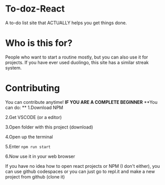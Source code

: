 # To-doz-React
A to-do list site that ACTUALLY helps you get things done.
# Who is this for?
People who want to start a routine mostly, but you can also use it for projects.
If you have ever used duolingo, this site has a similar streak system.
# Contributing
You can contribute anytime!
**IF YOU ARE A COMPLETE BEGINNER**
**You can do: **
1.Download NPM

2.Get VSCODE (or a editor)

3.Open folder with this project (download)

4.Open up the terminal

5.Enter ``npm run start``

6.Now use it in your web browser

If you have no idea how to open react projects or NPM (I don't either), you can use github codespaces or you can just go to repl.it and make a new project from github (clone it)
